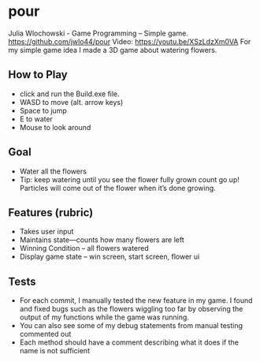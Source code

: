 # pour
Julia Wlochowski -
Game Programming – Simple game.
https://github.com/jwlo44/pour 
Video: https://youtu.be/XSzLdzXm0VA
For my simple game idea I made a 3D game about watering flowers. 

## How to Play
- click and run the Build.exe file.
- WASD to move (alt. arrow keys)
- Space to jump
- E to water
- Mouse to look around 

## Goal
- Water all the flowers
- Tip: keep watering until you see the flower fully grown count go up! Particles will come out of the flower when it’s done growing.

## Features (rubric)
- Takes  user input
- Maintains state—counts how many flowers are left
- Winning Condition – all flowers watered
- Display game state – win screen, start screen, flower ui

## Tests
- For each commit, I manually tested the new feature in my game. I found and fixed bugs such as the flowers wiggling too far by observing the output of my functions while the game was running.
- You can also see some of my debug statements from manual testing commented out
- Each method should have a comment describing what it does if the name is not sufficient
